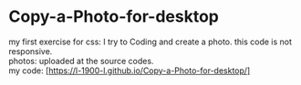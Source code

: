 # Copy-a-Photo-for-desktop
my first exercise for css:
I try to Coding and create a photo.
this code is not responsive. 
<br/>
photos: uploaded at the source codes.
<br/>
my code: [https://l-1900-l.github.io/Copy-a-Photo-for-desktop/]
